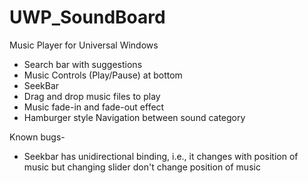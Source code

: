 # UWP_SoundBoard
Music Player for Universal Windows

- Search bar with suggestions
- Music Controls (Play/Pause) at bottom 
- SeekBar 
- Drag and drop music files to play 
- Music fade-in and fade-out effect
- Hamburger style Navigation between sound category

Known bugs-
- Seekbar has unidirectional binding, i.e.,
  it changes with position of music but changing slider don't change position of music
